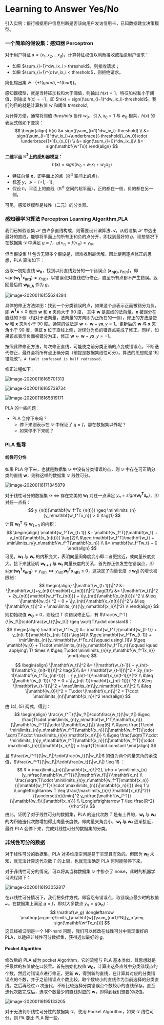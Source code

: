 # Learning to Answer Yes/No

引入实例：银行根据用户信息判断是否该向用户发访信用卡，已知数据建立决策模型。

### 一个简单的假设集：感知器 Perceptron

对于用户特征 $\mathbf{x} = (x_1,x_2,...x_d)$，计算特征权值以判断接收或拒绝用户请求：

- 如果 $\sum_{i=1}^dw_ix_i > threshold$，则接收请求；
- 如果 $\sum_{i=1}^{d}w_ix_i < threshold$，则拒绝请求。

简化输出集 $\mathcal{Y}:\{+1(good),-1(bad)\}$。

感知器模型，就是当特征加权和大于阈值，则输出 $h(x)=1$，特征加权和小于阈值，则输出 $h(x)=-1$，即 $h(x) = sign((\sum_{i=1}^dw_ix_i)-threshold)$。我们的目的就是计算权值 $w$ 和阈值 $threshold$。

为计算方便，通常将阈值 $threshold$ 当作 $w_0$，引入 $x_0=1$ 与 $w_0$ 相乘，$h(x)$ 的表达式做如下变换：
$$
\begin{align}
h(x) 	&= sign((\sum_{i=1}^dw_ix_i)-threshold) \\
		&= sign((\sum_{i=1}^dw_ix_i)+\underbrace{(-threshold)}_{w_0}\cdot \underbrace{(+1)}_{x_0}) \\
		&= sign(\sum_{i=0}^dw_ix_i)\\
		&= sign(\mathbf{w^Tx})
\end{align}
$$

**二维平面 $\mathbb{R^2}$上的感知器模型：**
$$
h(\mathbf{x})=sign(w_0+w_1x_1+w_2x_2)
$$

- 特征向量 $\mathbf{x}$，即平面上的点（$\mathbb{R^d}$ 空间上的点）。
- 标签 $y$，$\mathcal{Y}=\{+1,-1\}$。
- 假设 $h$，平面上的直线（$\mathbb{R^d}$ 空间的超平面），正的都在一侧，负的都在另一侧。

可见，感知器模型是线性（二元）的分类器。

### 感知器学习算法 Perceptron Learning Algorithm,PLA

我们已知假设集 $\mathcal{H}$ 由许多直线构成，则需要设计演算法 $\mathcal{A}$，从假设集 $\mathcal{H}$ 中选出最好的直线，能够将平面上的所有正和负的点分开，即找到最好的 $g$。理想情况下在数据集 $\mathcal{D}$ 中满足 $g \approx f$，$g(\mathbb{x_n}=f(\mathbb{x_n}) = y_n$。

但当假设集 $H$ 包含无限多个假设是，很难找到最优解。因此使用逐点修正的思想，PLA 算法如下：

选取一初始直线 $\mathbf{w_0}$，找到以此直线划分的一个错误点 $(\mathbf{x_{n(t)}},y_{n(t)})$，即 $sign(\mathbf{w^T_tx_{n(t)}}) \neq y_{n(t)}$。以错误点对直线进行修正，直至所有点都不产生错误。返回最后的 $\mathbf{w_{PLA}}$ 作为 $g$。

![image-20200116155624294](image-20200116155624294.png)

具体的修正方法如图：找到一个分类错误的点，如果这个点表示正而被错分为负，即 $\mathbf{w^Tx}<0$ 表示 $\mathbf{w}$ 和 $\mathbf{x}$ 夹角大于 90 度， 其中 $\mathbf{w}$ 是直线的法向量。$\mathbf{x}$ 被误分在直线的下侧（相对于法向量，法向量的方向即为正所在的一侧），修正的方法是使 $\mathbf{w}$ 和 $\mathbf{x}$ 夹角小于 90 度。通常的做法是 $\mathbf{w} \leftarrow \mathbf{w} + y\mathbf{x}, y=1$。更新后的 $\mathbf{w}$ 与 $\mathbf{x}$ 夹角小于 90 度，保证 $\mathbf{x}$ 位于直线上侧，对误分为负的错误点完成了修正。同样，如果该点表示负而被错分为正，修正 $\mathbf{w} \leftarrow \mathbf{w} + y\mathbf{x},y=-1$。

按照此种修正方法，每次修正直线，可能使之前分类正确的点变成错误点，不断迭代修正，最终会将所有点正确分类（前提是数据集线性可分）。算法的思想就是“知错能改“，`A fault confessed is half redressed.`

修正过程如下：

![image-20200116165701313](image-20200116165701313.png)

![image-20200116165739734](image-20200116165739734.png)

![image-20200116165819171](image-20200116165819171.png)

PLA 的一些问题：

- PLA 会停下来吗？
  - 停下来则表示在 $\mathcal{D}$ 中保证了 $g\approx f$，那在数据集以外呢？
  - 如果停不下来呢？

### PLA 推导

#### 线性可分性

如果 PLA 停下来，也就是数据集 $\mathcal{D}$ 中没有分类错误的点，则 $\mathcal{D}$ 中存在可正确分类的直线 $\mathbf{w}$，则称这样的数据集 $\mathcal{D}$ 线性可分。

![image-20200116171845879](image-20200116171845879.png)

对于线性可分的数据集 $\mathcal{D}\ \Longleftrightarrow$ 存在完美的 $\mathbf{w_f}$ 对任一点满足 $y_n = sign(\mathbf{w_f^Tx_n})$，即对任一点有：
$$
y_{n(t)}\mathbf{w_f^Tx_{n(t)}} \geq \min\limits_{n}{y_n\mathbf{w_f^Tx_n}} > 0 \tag{1}
$$
计算 $\mathbf{w_f^T}$ 与 $\mathbf{w_{t+1}}$ 的内积：
$$
\begin{align}
\mathbf{w_f^Tw_{t+1}}	&= \mathbf{w_f^T}(\mathbf{w_t} + y_{n(t)}\mathbf{x_{n(t)}}) \tag{2}\\
						&\geq \mathbf{w_f^T}\mathbf{w_t} + \min\limits_n{y_n\mathbf{w_f^T}\mathbf{x_n}} \\
						&> \mathbf{w_f^Tw_t} + 0
\end{align}
$$
可见，$\mathbf{w_f}$ 与 $\mathbf{w_t}$ 的内积变大，表明向量间角度变小即二者更接近，或向量长度变大。接下来就证明 $\mathbf{w_{t+1}}$ 与 $\mathbf{w_t}$ 向量长度的关系，首先修正仅发生在错误点，即$sign(\mathbf{w_f^Tx_{n(t)}}) \neq y_{n(t)} \Leftrightarrow y_{n(t)}\mathbf{w_f^Tx_{n(t)}} \leq 0$，这决定了向量长度 $\|\mathbf{w_t}\|$ 的增长被限制：
$$
\begin{align}
\|\mathbf{w_{t+1}}\|^2	&= \|\mathbf{w_t}+y_{n(t)}\mathbf{x_{n(t)}}\|^2 \tag{3}\\
						&= \|\mathbf{w_t}\|^2 + 2y_{n(t)}\mathbf{w_t^Tx_{n(t)}} + \|y_{n(t)}\mathbf{x_{n(t)}}\|^2 \\
						&\leq \|\mathbf{w_t}\|^2 + 0 + \|y_{n(t)}\mathbf{x_{n(t)}}\|^2 \\
						&\leq \|\mathbf{w_t}\|^2 + \max\limits_{n}{\|y_n\mathbf{x_n}\|^2} \\			
\end{align}
$$
则初始权值 $\mathbf{w_0} = 0$，则经过 T 次错误修正后，有 $\frac{w_f^T}{\|w_f\|}\cdot\frac{w_t}{\|w_t\|} \geq \sqrt{T}\cdot constant$：
$$
\begin{align}
\mathbf{w_f^Tw_t}	&= \mathbf{w_f^T}(\mathbf{w_{t-1}} + y_{n(t-1)}\mathbf{x_{n(t-1)}}) \tag{4}\\
					&\geq \mathbf{w_f^Tw_{t-1}} + \min\limits_{n}{y_n\mathbf{w_f^Tx_n}}\qquad using\ (1)\\
					&\geq \mathbf{w_0} + T\cdot \min\limits_{n}{y_n\mathbf{w_f^Tx_n}}\qquad \quad applying\ T\ times \\
					&\geq T\cdot \min\limits_{n}{y_n\mathbf{w_f^Tx_n}}
\end{align}
$$

$$
\begin{align}
\|\mathbf{w_t}\|^2	&= \|\mathbf{w_{t-1}} + y_{n(t-1)}\mathbf{x_{n(t-1)}}\|^2 \tag{5}\\
					&= \|\mathbf{w_{t-1}}\|^2 + 2y_{n(t-1)}\mathbf{w_t^Tx_{n(t-1)}} + \|y_{n(t-1)}\mathbf{x_{n(t-1)}}\|^2 \\
					&\leq \|\mathbf{w_{t-1}}\|^2 + 0 + \|y_{n(t-1)}\mathbf{x_{n(t-1)}}\|^2 \\
					&\leq \|\mathbf{w_{t-1}}\|^2 + \max\limits_{n}\|y_n\mathbf{x_n}\|^2 \\
					&\leq \|\mathbf{w_0}\|^2 + T\cdot \|\mathbf{x_n}\|^2 = T\cdot \max\limits_{n}\|\mathbf{x_n}\|^2
\end{align}
$$

由 $(4),(5)$ 两式，得到：
$$
\begin{align}
\frac{w_f^T}{\|w_f\|}\cdot\frac{w_t}{\|w_t\|}	&\geq	\frac{T\cdot \min\limits_{n}y_n\mathbf{w_f^T}\mathbf{x_n}}{\|\mathbf{w_f^T}\|\cdot \|\mathbf{w_t}\|} \tag{6} \\
&\geq \frac{T\cdot \min\limits_{n}y_n\mathbf{w_f^T}\mathbf{x_n}}{\|\mathbf{w_f^T}\|\cdot \sqrt{T}\cdot \max\limits_{n}{\|\mathbf{x_n}\|}} \\
&\geq \frac{\sqrt{T}\cdot \min\limits_{n}y_n\mathbf{w_f^T}\mathbf{x_n}}{\|\mathbf{w_f^T}\|\cdot \max\limits_{n}{\|\mathbf{x_n}\|}} = \sqrt{T}\cdot constant
\end{align}
$$

且 $\frac{w_f^T}{\|w_f\|}\cdot\frac{w_t}{\|w_t\|}$ 的值为两个向量夹角的余弦值，$\frac{w_f^T}{\|w_f\|}\cdot\frac{w_t}{\|w_t\|} \leq 1$ ：
$$
R = \max\limits_{n}{\|\mathbf{x_n}\|^2}, \rho = \min\limits_{n}{y_n\frac{\mathbf{w_f^T}}{\|\mathbf{w_f}\|}}\mathbf{x_n} \\
\frac{\sqrt{T}\cdot \min\limits_{n}y_n\mathbf{w_f^T}\mathbf{x_n}}{\|\mathbf{w_f^T}\|\cdot \max\limits_{n}{\|\mathbf{x_n}\|}} \leq 1 \\
\Longleftrightarrow T \leq \frac{\max\limits_{n}{\|\mathbf{x_n}\|^2}}{{\underset{n}{\min}^2 y_n\frac{\mathbf{w_f^T}}{\|\mathbf{w_f}\|}\mathbf{x_n}}} \\
\Longleftrightarrow T \leq \frac{R^2}{\rho^2}\\
$$
由此，证明了对于线性可分的数据集，PLA 的迭代次数 $T$ 是有上界的，$\mathbf{w_t}$ 与 $\mathbf{w_f}$ 的内积随迭代次数增加得比向量长度快，即向量夹角变小，$\mathbf{w_t}$ 与 $\mathbf{w_f}$ 逐渐接近，最终 PLA 会停下来，完成对线性可分的数据集的分类。

### 非线性可分的数据

对于线性可分的数据集，PLA 对多维度空间是易于实现且有效的。但因为 $\mathbf{w_f}$ 未知，就无法计算迭代次数 $T$ 的上限，也就无法确定 PLA 何时能够停下来。

对于非线性可分的情况，可以将其当称数据集 $\mathcal{D}$ 中掺杂了 noise，此时的机器学习流程如下：

![image-20200116193052817](image-20200116193052817.png)

在非线性可分情况下，我们把条件方式，即容忍有错误点，取错误点最少时的权值 $\mathcal{w}$。在数据集上满足 $g\approx f$，即对大多数点 $y_n=g(\mathbf{x_n})$：
$$
\mathbf{w_g} \longleftarrow \mathop{argmin}\limits_{\mathbf{w}}\sum_{n=1}^N[[y_n \neq sign(\mathbf{w^Tx_n})]]
$$
这已经被证明是一个 NP-hard 问题，我们可以修改在线性可分中表现很好的 PLA，以适应非线性可分数据集，获得近似最好的 $g$。

#### Pocket Algorithm

修改后的 PLA 成为 pocket Algorithm，它的流程与 PLA 基本类似，其思想就是把最优的权值放在口袋里。首先初始化权值 $\mathbf{w_0}$，计算出这条直线中分类错误点的个数，然后对错误点进行修正，更新 $\mathbf{w}$，得到新的直线，在计算其对应的分类错误点的个数，并于之前错误点个数比较，取个数较小的直线作为当前选择的分类直线。之后再经过 $n$ 次迭代，不断比较选择分类错误点个数较小的直线保存。直至迭代次数完成后，选取个数最少的直线对应的 $\mathbf{w}$，即得到我们想要的权值。

![image-20200116195133205](image-20200116195133205.png)

对于无法判断线性可分性的数据集 $\mathcal{D}$，使用 Pocket Algorithm，如果 $\mathcal{D}$ 线性可分，则 PA 要比 PLA 慢一些。